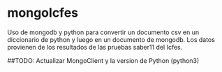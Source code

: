 mongoIcfes
==========
Uso de mongodb y python para convertir un documento csv en un diccionario
de python y luego en un documento de mongodb.
Los datos provienen de los resultados de las pruebas saber11 del Icfes.

##TODO:
Actualizar MongoClient y la version de Python (python3)
